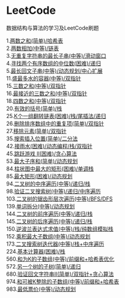 # LeetCode
数据结构与算法的学习及LeetCode刷题

1.[两数之和(简单)/哈希表](https://github.com/JavaCodeMing/LeetCode/blob/master/Algorithm/1.%E4%B8%A4%E6%95%B0%E4%B9%8B%E5%92%8C(%E7%AE%80%E5%8D%95).md)   
2.[两数相加(中等)/链表](https://github.com/JavaCodeMing/LeetCode/blob/master/Algorithm/2.%E4%B8%A4%E6%95%B0%E7%9B%B8%E5%8A%A0(%E4%B8%AD%E7%AD%89).md)   
3.[无重复字符串的最长子串(中等)/滑动窗口](https://github.com/JavaCodeMing/LeetCode/blob/master/Algorithm/3.%E6%97%A0%E9%87%8D%E5%A4%8D%E5%AD%97%E7%AC%A6%E4%B8%B2%E7%9A%84%E6%9C%80%E9%95%BF%E5%AD%90%E4%B8%B2(%E4%B8%AD%E7%AD%89).md)   
4.[寻找两个有序数组的中位数(困难)/递归](https://github.com/JavaCodeMing/LeetCode/blob/master/Algorithm/4.%E5%AF%BB%E6%89%BE%E4%B8%A4%E4%B8%AA%E6%9C%89%E5%BA%8F%E6%95%B0%E7%BB%84%E7%9A%84%E4%B8%AD%E4%BD%8D%E6%95%B0(%E5%9B%B0%E9%9A%BE).md)   
5.[最长回文子串(中等)/动态规划/中心扩展](https://github.com/JavaCodeMing/LeetCode/blob/master/Algorithm/5.%E6%9C%80%E9%95%BF%E5%9B%9E%E6%96%87%E5%AD%90%E4%B8%B2(%E4%B8%AD%E7%AD%89).md)   
11.[盛最多水的容器(中等)/双指针](https://github.com/JavaCodeMing/LeetCode/blob/master/Algorithm/11.%E7%9B%9B%E6%9C%80%E5%A4%9A%E6%B0%B4%E7%9A%84%E5%AE%B9%E5%99%A8(%E4%B8%AD%E7%AD%89).md)   
15.[三数之和(中等)/双指针](https://github.com/JavaCodeMing/LeetCode/blob/master/Algorithm/15.%E4%B8%89%E6%95%B0%E4%B9%8B%E5%92%8C(%E4%B8%AD%E7%AD%89).md)   
16.[最接近的三数之和(中等)/双指针](https://github.com/JavaCodeMing/LeetCode/blob/master/Algorithm/16.%E6%9C%80%E6%8E%A5%E8%BF%91%E7%9A%84%E4%B8%89%E6%95%B0%E4%B9%8B%E5%92%8C(%E4%B8%AD%E7%AD%89).md)   
18.[四数之和(中等)/双指针](https://github.com/JavaCodeMing/LeetCode/blob/master/Algorithm/18.%E5%9B%9B%E6%95%B0%E4%B9%8B%E5%92%8C(%E4%B8%AD%E7%AD%89).md)   
20.[有效的括号(简单)/栈](https://github.com/JavaCodeMing/LeetCode/blob/master/Algorithm/20.%E6%9C%89%E6%95%88%E7%9A%84%E6%8B%AC%E5%8F%B7(%E7%AE%80%E5%8D%95).md)   
25.[K个一组翻转链表(困难)/栈/尾插法/递归](https://github.com/JavaCodeMing/LeetCode/blob/master/Algorithm/25.K%E4%B8%AA%E4%B8%80%E7%BB%84%E7%BF%BB%E8%BD%AC%E9%93%BE%E8%A1%A8(%E5%9B%B0%E9%9A%BE).md)   
26.[删除排序数组中的重复项(简单)/双指针](https://github.com/JavaCodeMing/LeetCode/blob/master/Algorithm/26.%E5%88%A0%E9%99%A4%E6%8E%92%E5%BA%8F%E6%95%B0%E7%BB%84%E4%B8%AD%E7%9A%84%E9%87%8D%E5%A4%8D%E9%A1%B9(%E7%AE%80%E5%8D%95).md)   
27.[移除元素(简单)/双指针](https://github.com/JavaCodeMing/LeetCode/blob/master/Algorithm/27.%E7%A7%BB%E9%99%A4%E5%85%83%E7%B4%A0(%E7%AE%80%E5%8D%95).md)   
35.[搜索插入位置(简单)/二分法](https://github.com/JavaCodeMing/LeetCode/blob/master/Algorithm/35.%E6%90%9C%E7%B4%A2%E6%8F%92%E5%85%A5%E4%BD%8D%E7%BD%AE(%E7%AE%80%E5%8D%95).md)   
42.[接雨水(困难)/动态编程/栈/双指针](https://github.com/JavaCodeMing/LeetCode/blob/master/Algorithm/42.%E6%8E%A5%E9%9B%A8%E6%B0%B4(%E5%9B%B0%E9%9A%BE).md)   
45.[跳跃游戏 II(困难)/贪心算法](https://github.com/JavaCodeMing/LeetCode/blob/master/Algorithm/45.%E8%B7%B3%E8%B7%83%E6%B8%B8%E6%88%8F%20II(%E5%9B%B0%E9%9A%BE).md)   
53.[最大子序和(简单)/动态规划](https://github.com/JavaCodeMing/LeetCode/blob/master/Algorithm/53.%E6%9C%80%E5%A4%A7%E5%AD%90%E5%BA%8F%E5%92%8C(%E7%AE%80%E5%8D%95).md)   
84.[柱状图中最大的矩形(困难)/单调栈](https://github.com/JavaCodeMing/LeetCode/blob/master/Algorithm/84.%E6%9F%B1%E7%8A%B6%E5%9B%BE%E4%B8%AD%E6%9C%80%E5%A4%A7%E7%9A%84%E7%9F%A9%E5%BD%A2(%E5%9B%B0%E9%9A%BE).md)   
85.[最大矩形(困难)/动态规划](https://github.com/JavaCodeMing/LeetCode/blob/master/Algorithm/85.%E6%9C%80%E5%A4%A7%E7%9F%A9%E5%BD%A2(%E5%9B%B0%E9%9A%BE).md)   
94.[二叉树的中序遍历(中等)/递归/栈](https://github.com/JavaCodeMing/LeetCode/blob/master/Algorithm/94.%E4%BA%8C%E5%8F%89%E6%A0%91%E7%9A%84%E4%B8%AD%E5%BA%8F%E9%81%8D%E5%8E%86(%E4%B8%AD%E7%AD%89).md)   
98.[验证二叉搜索树(中等)/递归/中序遍历](https://github.com/JavaCodeMing/LeetCode/blob/master/Algorithm/98.%E9%AA%8C%E8%AF%81%E4%BA%8C%E5%8F%89%E6%90%9C%E7%B4%A2%E6%A0%91(%E4%B8%AD%E7%AD%89).md)   
103.[二叉树的锯齿形层次遍历(中等)/BFS/DFS](https://github.com/JavaCodeMing/LeetCode/blob/master/Algorithm/103.%E4%BA%8C%E5%8F%89%E6%A0%91%E7%9A%84%E9%94%AF%E9%BD%BF%E5%BD%A2%E5%B1%82%E6%AC%A1%E9%81%8D%E5%8E%86(%E4%B8%AD%E7%AD%89).md)   
139.[单词拆分(中等)/动态规划](https://github.com/JavaCodeMing/LeetCode/blob/master/Algorithm/139.%E5%8D%95%E8%AF%8D%E6%8B%86%E5%88%86(%E4%B8%AD%E7%AD%89).md)   
144.[二叉树的前序遍历(中等)/递归/栈](https://github.com/JavaCodeMing/LeetCode/blob/master/Algorithm/144.%E4%BA%8C%E5%8F%89%E6%A0%91%E7%9A%84%E5%89%8D%E5%BA%8F%E9%81%8D%E5%8E%86(%E4%B8%AD%E7%AD%89).md)   
145.[二叉树的后序遍历(中等)/递归/栈](https://github.com/JavaCodeMing/LeetCode/blob/master/Algorithm/145.%E4%BA%8C%E5%8F%89%E6%A0%91%E7%9A%84%E5%90%8E%E5%BA%8F%E9%81%8D%E5%8E%86(%E4%B8%AD%E7%AD%89).md)   
150.[逆波兰表达式求值(中等)/栈/纯数组模拟栈](https://github.com/JavaCodeMing/LeetCode/blob/master/Algorithm/150.%E9%80%86%E6%B3%A2%E5%85%B0%E8%A1%A8%E8%BE%BE%E5%BC%8F%E6%B1%82%E5%80%BC(%E4%B8%AD%E7%AD%89).md)   
152.[乘积最大子数组(中等)/动态规划](https://github.com/JavaCodeMing/LeetCode/blob/master/Algorithm/152.%E4%B9%98%E7%A7%AF%E6%9C%80%E5%A4%A7%E5%AD%90%E6%95%B0%E7%BB%84(%E4%B8%AD%E7%AD%89).md)   
173.[二叉搜索树迭代器(中等)/栈+中序遍历](https://github.com/JavaCodeMing/LeetCode/blob/master/Algorithm/173.%E4%BA%8C%E5%8F%89%E6%90%9C%E7%B4%A2%E6%A0%91%E8%BF%AD%E4%BB%A3%E5%99%A8(%E4%B8%AD%E7%AD%89).md)   
224.[基本计算器(困难)/栈](https://github.com/JavaCodeMing/LeetCode/blob/master/Algorithm/224.%E5%9F%BA%E6%9C%AC%E8%AE%A1%E7%AE%97%E5%99%A8(%E5%9B%B0%E9%9A%BE).md)   
560.[和为K的子数组(中等)/前缀和+哈希表优化](https://github.com/JavaCodeMing/LeetCode/blob/master/Algorithm/560.%E5%92%8C%E4%B8%BAK%E7%9A%84%E5%AD%90%E6%95%B0%E7%BB%84(%E4%B8%AD%E7%AD%89).md)   
572.[另一个树的子树(简单)/递归](https://github.com/JavaCodeMing/LeetCode/blob/master/Algorithm/572.%E5%8F%A6%E4%B8%80%E4%B8%AA%E6%A0%91%E7%9A%84%E5%AD%90%E6%A0%91(%E7%AE%80%E5%8D%95).md)   
680.[验证回文字符串II(简单)/双指针+贪心算法](https://github.com/JavaCodeMing/LeetCode/blob/master/Algorithm/680.%E9%AA%8C%E8%AF%81%E5%9B%9E%E6%96%87%E5%AD%97%E7%AC%A6%E4%B8%B2II(%E7%AE%80%E5%8D%95).md)   
974.[和可被K整除的子数组(中等)/前缀和+哈希表](https://github.com/JavaCodeMing/LeetCode/blob/master/Algorithm/974.%E5%92%8C%E5%8F%AF%E8%A2%ABK%E6%95%B4%E9%99%A4%E7%9A%84%E5%AD%90%E6%95%B0%E7%BB%84(%E4%B8%AD%E7%AD%89).md)   
983.[最低票价(中等)/动态规划](https://github.com/JavaCodeMing/LeetCode/blob/master/Algorithm/983.%E6%9C%80%E4%BD%8E%E7%A5%A8%E4%BB%B7(%E4%B8%AD%E7%AD%89).md)   

